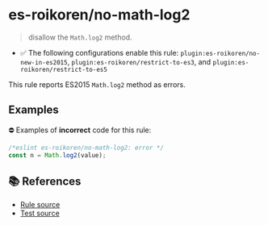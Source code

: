 # es-roikoren/no-math-log2
> disallow the `Math.log2` method.

- ✅ The following configurations enable this rule: `plugin:es-roikoren/no-new-in-es2015`, `plugin:es-roikoren/restrict-to-es3`, and `plugin:es-roikoren/restrict-to-es5`

This rule reports ES2015 `Math.log2` method as errors.

## Examples

⛔ Examples of **incorrect** code for this rule:

```js
/*eslint es-roikoren/no-math-log2: error */
const n = Math.log2(value);
```

## 📚 References

- [Rule source](https://github.com/roikoren755/eslint-plugin-es/blob/v0.0.5/src/rules/no-math-log2.ts)
- [Test source](https://github.com/roikoren755/eslint-plugin-es/blob/v0.0.5/tests/src/rules/no-math-log2.ts)
